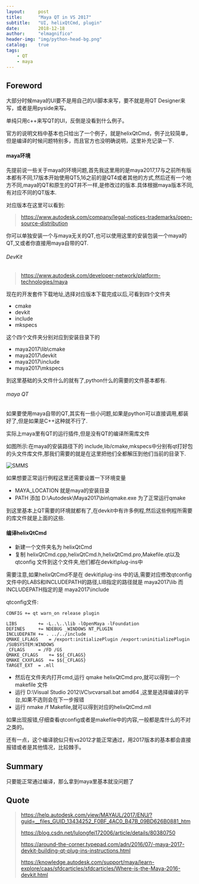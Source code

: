 ```yaml
---
layout:     post
title:      "Maya QT in VS 2017"
subtitle:   "UI, helixQtCmd, plugin"
date:       2018-12-18
author:     "elmagnifico"
header-img: "img/python-head-bg.png"
catalog:    true
tags:
    - QT
    - maya
---
```


## Foreword

大部分时候maya的UI要不是用自己的UI脚本来写，要不就是用QT Designer来写，或者是用pyside来写。

单纯只用c++来写QT的UI，反倒是没看到什么例子。

官方的说明文档中基本也只给出了一个例子，就是helixQtCmd，例子比较简单，但是编译的时候问题特别多，而且官方也没明确说明，这里补充记录一下.

#### maya环境

先提前说一些关于maya的环境问题,首先我这里用的是maya2017,17与之前所有版本都有不同,17版本开始使用QT5,16之前的是QT4或者其他的方式,然后还有一个地方不同,maya的QT和原生的QT并不一样,是修改过的版本.具体根据maya版本不同,有对应不同的QT版本.

对应版本在这里可以看到:

> https://www.autodesk.com/company/legal-notices-trademarks/open-source-distribution

你可以单独安装一个与maya无关的QT,也可以使用这里的安装包装一个maya的QT,又或者你直接用maya自带的QT.

###### DevKit

> https://www.autodesk.com/developer-network/platform-technologies/maya

现在的开发套件下载地址,选择对应版本下载完成以后,可看到四个文件夹

- cmake
- devkit
- include
- mkspecs

这个四个文件夹分别对应到安装目录下的

- maya2017\lib\cmake
- maya2017\devkit
- maya2017\include
- maya2017\mkspecs

到这里基础的头文件什么的就有了,python什么的需要的文件基本都有.

###### maya QT

如果要使用maya自带的QT,其实有一些小问题,如果是python可以直接调用,都装好了,但是如果是C++这种就不行了.

实际上maya里有QT的运行插件,但是没有QT的编译所需库文件

如图所示:在maya的安装路径下的 include,lib/cmake,mkspecs中分别有qt打好包的头文件库文件,那我们需要的就是在这里把他们全都解压到他们当前的目录下.

![SMMS](https://i.loli.net/2018/12/18/5c18531be0b19.png)

如果想要正常运行例程这里还需要设置一下环境变量

- MAYA_LOCATION 就是maya的安装目录
- PATH 添加 D:\Autodesk\Maya2017\bin\qmake.exe 为了正常运行qmake

到这里基本上QT需要的环境就都有了,在devkit中有许多例程,然后这些例程所需要的库文件就是上面的这些.

#### 编译helixQtCmd

- 新建一个文件夹名为 helixQtCmd
- 复制 helixQtCmd.cpp,helixQtCmd.h,helixQtCmd.pro,Makefile.qt以及qtconfig 文件到这个文件夹,他们都在devkit\plug-ins中

需要注意,如果helixQtCmd不是在 devkit\plug-ins 中的话,需要对应修改qtconfig文件中的LABS和INCLUDEPATH的路径,LIB指定的路径就是 maya2017\lib 而INCLUDEPATH指定的是 maya2017\include

qtconfig文件:

    CONFIG += qt warn_on release plugin

    LIBS		+= -L..\..\lib -lOpenMaya -lFoundation
    DEFINES		+= NDEBUG _WINDOWS NT_PLUGIN
    INCLUDEPATH	+= . ../../include
    QMAKE_LFLAGS	= /export:initializePlugin /export:uninitializePlugin /SUBSYSTEM:WINDOWS
    _CFLAGS		= /FD /GS
    QMAKE_CFLAGS	+= $${_CFLAGS}
    QMAKE_CXXFLAGS	+= $${_CFLAGS}
    TARGET_EXT	= .mll

- 然后在文件夹内打开cmd,运行 qmake helixQtCmd.pro,就可以得到一个 makefile 文件
- 运行 D:\Visual Studio 2012\VC\vcvarsall.bat amd64 ,这里是选择编译的平台,如果不选则会在下一步报错
- 运行 nmake /f Makefile,就可以得到对应的helixQtCmd.mll

如果出现报错,仔细查看qtconfig或者是makefile中的内容,一般都是库什么的不对之类的。

还有一点，这个编译貌似只有vs2012才能正常通过，用2017版本的基本都会直接报错或者是其他情况，比较棘手。

## Summary

只要能正常通过编译，那么拿到maya里基本就没问题了

## Quote

> https://help.autodesk.com/view/MAYAUL/2017/ENU/?guid=__files_GUID_13434252_F0BF_4AC0_B47B_09BD626B0881_htm
>
> https://blog.csdn.net/lulongfei172006/article/details/80380750
>
> https://around-the-corner.typepad.com/adn/2016/07/-maya-2017-devkit-building-qt-plug-ins-instructions.html
>
> https://knowledge.autodesk.com/support/maya/learn-explore/caas/sfdcarticles/sfdcarticles/Where-is-the-Maya-2016-devkit.html

